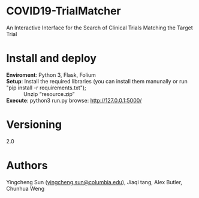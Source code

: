 # COVID19-TrialMatcher
An Interactive Interface for the Search of Clinical Trials Matching the Target Trial

# Install and deploy
**Enviroment**: Python 3, Flask, Folium  
**Setup**: Install the required libraries (you can install them manunally or run "pip install -r requirements.txt");  
&emsp;&emsp;&emsp; Unzip “resource.zip”  
**Execute**: python3 run.py browse: http://127.0.0.1:5000/

# Versioning
2.0

# Authors
Yingcheng Sun (yingcheng.sun@columbia.edu), Jiaqi tang, Alex Butler, Chunhua Weng 

